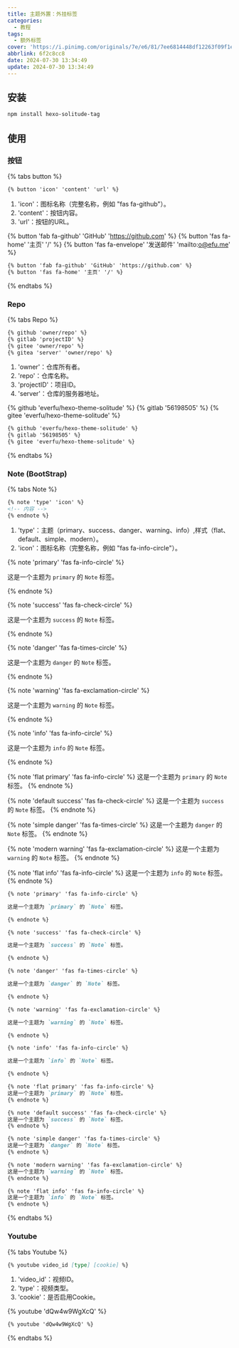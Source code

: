 ```yaml
---
title: 主题外置：外挂标签
categories:
  - 教程
tags:
  - 额外标签
cover: 'https://i.pinimg.com/originals/7e/e6/81/7ee6814448df12263f09f1e70a8a9ca6.jpg'
abbrlink: 6f2c8cc8
date: 2024-07-30 13:34:49
update: 2024-07-30 13:34:49
---
```


## 安装

```bash
npm install hexo-solitude-tag
```

## 使用

### 按钮

{% tabs button %}
<!-- tab 语法 -->

```markdown
{% button 'icon' 'content' 'url' %}
```

<!-- endtab -->

<!-- tab 参数 -->

1. 'icon'：图标名称（完整名称，例如 "fas fa-github"）。
2. 'content'：按钮内容。
3. 'url'：按钮的URL。

<!-- endtab -->

<!-- tab 预览 -->

{% button 'fab fa-github' 'GitHub' 'https://github.com' %}
{% button 'fas fa-home' '主页' '/' %}
{% button 'fas fa-envelope' '发送邮件' 'mailto:o@efu.me' %}
<!-- endtab -->

<!-- tab 源代码 -->

```markdown
{% button 'fab fa-github' 'GitHub' 'https://github.com' %}
{% button 'fas fa-home' '主页' '/' %}
```

<!-- endtab -->

{% endtabs %}

### Repo

{% tabs Repo %}
<!-- tab 语法 -->

```markdown
{% github 'owner/repo' %}
{% gitlab 'projectID' %}
{% gitee 'owner/repo' %}
{% gitea 'server' 'owner/repo' %}
```

<!-- endtab -->

<!-- tab 参数 -->

1. 'owner'：仓库所有者。
2. 'repo'：仓库名称。
3. 'projectID'：项目ID。
4. 'server'：仓库的服务器地址。

<!-- endtab -->

<!-- tab 预览 -->

{% github 'everfu/hexo-theme-solitude' %}
{% gitlab '56198505' %}
{% gitee 'everfu/hexo-theme-solitude' %}

<!-- endtab -->

<!-- tab 源代码 -->

```markdown
{% github 'everfu/hexo-theme-solitude' %}
{% gitlab '56198505' %}
{% gitee 'everfu/hexo-theme-solitude' %}
```

<!-- endtab -->

{% endtabs %}

### Note (BootStrap)

{% tabs Note %}
<!-- tab 语法 -->

```markdown
{% note 'type' 'icon' %}
<!-- 内容 -->
{% endnote %}
```

<!-- endtab -->

<!-- tab 参数 -->

1. 'type'：主题（primary、success、danger、warning、info）,样式（flat、default、simple、modern）。
2. 'icon'：图标名称（完整名称，例如 "fas fa-info-circle"）。

<!-- endtab -->

<!-- tab 预览 -->

{% note 'primary' 'fas fa-info-circle' %}

这是一个主题为 `primary` 的 `Note` 标签。

{% endnote %}

{% note 'success' 'fas fa-check-circle' %}

这是一个主题为 `success` 的 `Note` 标签。

{% endnote %}

{% note 'danger' 'fas fa-times-circle' %}

这是一个主题为 `danger` 的 `Note` 标签。

{% endnote %}

{% note 'warning' 'fas fa-exclamation-circle' %}

这是一个主题为 `warning` 的 `Note` 标签。

{% endnote %}

{% note 'info' 'fas fa-info-circle' %}

这是一个主题为 `info` 的 `Note` 标签。

{% endnote %}

{% note 'flat primary' 'fas fa-info-circle' %}
这是一个主题为 `primary` 的 `Note` 标签。
{% endnote %}

{% note 'default success' 'fas fa-check-circle' %}
这是一个主题为 `success` 的 `Note` 标签。
{% endnote %}

{% note 'simple danger' 'fas fa-times-circle' %}
这是一个主题为 `danger` 的 `Note` 标签。
{% endnote %}

{% note 'modern warning' 'fas fa-exclamation-circle' %}
这是一个主题为 `warning` 的 `Note` 标签。
{% endnote %}

{% note 'flat info' 'fas fa-info-circle' %}
这是一个主题为 `info` 的 `Note` 标签。
{% endnote %}

<!-- endtab -->

<!-- tab 源代码 -->

```markdown
{% note 'primary' 'fas fa-info-circle' %}

这是一个主题为 `primary` 的 `Note` 标签。

{% endnote %}

{% note 'success' 'fas fa-check-circle' %}

这是一个主题为 `success` 的 `Note` 标签。

{% endnote %}

{% note 'danger' 'fas fa-times-circle' %}

这是一个主题为 `danger` 的 `Note` 标签。

{% endnote %}

{% note 'warning' 'fas fa-exclamation-circle' %}

这是一个主题为 `warning` 的 `Note` 标签。

{% endnote %}

{% note 'info' 'fas fa-info-circle' %}

这是一个主题为 `info` 的 `Note` 标签。

{% endnote %}

{% note 'flat primary' 'fas fa-info-circle' %}
这是一个主题为 `primary` 的 `Note` 标签。
{% endnote %}

{% note 'default success' 'fas fa-check-circle' %}
这是一个主题为 `success` 的 `Note` 标签。
{% endnote %}

{% note 'simple danger' 'fas fa-times-circle' %}
这是一个主题为 `danger` 的 `Note` 标签。
{% endnote %}

{% note 'modern warning' 'fas fa-exclamation-circle' %}
这是一个主题为 `warning` 的 `Note` 标签。
{% endnote %}

{% note 'flat info' 'fas fa-info-circle' %}
这是一个主题为 `info` 的 `Note` 标签。
{% endnote %}
```

<!-- endtab -->

{% endtabs %}

### Youtube

{% tabs Youtube %}
<!-- tab 语法 -->

```markdown
{% youtube video_id [type] [cookie] %}
```

<!-- endtab -->

<!-- tab 参数 -->

1. 'video_id'：视频ID。
2. 'type'：视频类型。
3. 'cookie'：是否启用Cookie。

<!-- endtab -->

<!-- tab 预览 -->

{% youtube 'dQw4w9WgXcQ' %}

<!-- endtab -->

<!-- tab 源代码 -->

```markdown
{% youtube 'dQw4w9WgXcQ' %}
```

<!-- endtab -->

{% endtabs %}